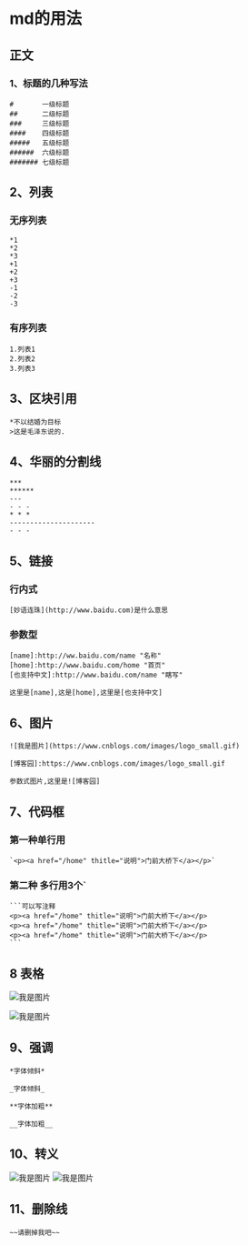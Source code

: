 # md的用法
## 正文
### 1、标题的几种写法
	# 		一级标题
	## 		二级标题
	### 	三级标题
	#### 	四级标题
	##### 	五级标题
	###### 	六级标题
	####### 七级标题

## 2、列表
### 无序列表
	*1
	*2
	*3
	+1
	+2
	+3
	-1
	-2
	-3
### 有序列表
	1.列表1
	2.列表2
	3.列表3

## 3、区块引用
	*不以结婚为目标
	>这是毛泽东说的.

## 4、华丽的分割线
	***
	******
	---
	- - -
	* * *
	---------------------
	- - -

## 5、链接

### 行内式
	[妙语连珠](http://www.baidu.com)是什么意思

### 参数型
	[name]:http://ww.baidu.com/name "名称"
	[home]:http://www.baidu.com/home "首页"
	[也支持中文]:http://www.baidu.com/name "瞎写"
	
	这里是[name],这是[home],这里是[也支持中文]


## 6、图片
	
	![我是图片](https://www.cnblogs.com/images/logo_small.gif)
	
	[博客园]:https://www.cnblogs.com/images/logo_small.gif
	
	参数式图片,这里是![博客园]
	
## 7、代码框

### 第一种单行用
	`<p><a href="/home" thitle="说明">门前大桥下</a></p>`

### 第二种 多行用3个`
	```可以写注释
	<p><a href="/home" thitle="说明">门前大桥下</a></p>
	<p><a href="/home" thitle="说明">门前大桥下</a></p>
	<p><a href="/home" thitle="说明">门前大桥下</a></p>
	```
## 8 表格

![我是图片](https://images2015.cnblogs.com/blog/600165/201701/600165-20170121192302156-105192980.png)

![我是图片](https://images2015.cnblogs.com/blog/600165/201701/600165-20170121192312453-411896732.png)

## 9、强调
	*字体倾斜*
	
	_字体倾斜_
	
	**字体加粗**
	
	__字体加粗__

## 10、转义
![我是图片](https://images2015.cnblogs.com/blog/600165/201701/600165-20170121193837156-99120890.png)
![我是图片](https://images2015.cnblogs.com/blog/600165/201701/600165-20170121193847093-1553208687.png)

## 11、删除线

	~~请删掉我吧~~
